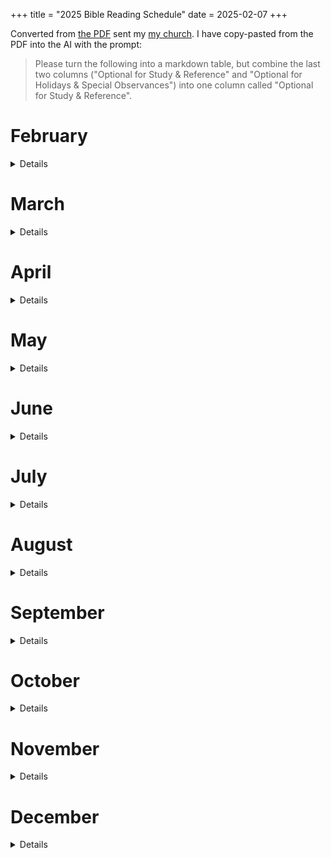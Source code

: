 +++
title = "2025 Bible Reading Schedule"
date = 2025-02-07
+++

Converted from [the PDF](./2025-Bible-Reading-Plan.pdf) sent my [my church](https://www.getgreaterlife.org/). I have copy-pasted from the PDF into the AI with the prompt:

>  Please turn the following into a markdown table, but combine the last two columns ("Optional for Study & Reference" and "Optional for Holidays & Special Observances") into one column called "Optional for Study & Reference".

# February

<details>

| Date       | Old Testament  | New Testament | Optional for Study & Reference                                                                 |
|------------|----------------|---------------|-------------------------------------------------------------------------------------------------|
| Mon 2/3    | Genesis 1-3    | Matthew 1     | Psalm 104; Colossians 1:15-17                                                                   |
| Tues 2/4   | Genesis 4-6    | Matthew 2     | Hebrews 11:7                                                                                    |
| Wed 2/5    | Genesis 7-9    | Matthew 3     | Luke 17:26-27; Matthew 24:36-42; 1 Peter 3:18-21                                                |
| Thurs 2/6  | Genesis 10-12  | Matthew 4     |                                                                                                 |
| Fri 2/7    | Genesis 13-16  |               | Acts 3:25; 7:8-9; Galatians 3:15-18                                                             |
| Sat 2/8    | Genesis 17-19  | Matthew 5     | Jeremiah 23:14; Mark 6:11; 2 Peter 2; Jude 6-13; Luke 17:28-33                                  |
| Sun 2/9    | Genesis 20-22  | Matthew 6     | Hebrews 11:8-19; Romans 4; James 2:18-24                                                        |
| Mon 2/10   | Genesis 23-26  |               | Hebrews 12:14-17                                                                                |
| Tues 2/11  | Genesis 27-29  | Matthew 7     |                                                                                                 |
| Wed 2/12   | Genesis 30-33  |               |                                                                                                 |
| Thurs 2/13 | Genesis 34-36  | Matthew 8     |                                                                                                 |
| Fri 2/14   | Genesis 37-39  | Matthew 9     |                                                                                                 |
| Sat 2/15   | Genesis 40-43  |               |                                                                                                 |
| Sun 2/16   | Catch-up/ Reflection/ Free Study | |                                                                                                 |
| Mon 2/17   | Genesis 44-46  | Matthew 10    |                                                                                                 |
| Tues 2/18  | Genesis 47-50  |               | Psalms 105:16-22; Acts 7:9-16; Hebrews 7:14; Hebrews 11:20-22                                    |
| Wed 2/19   | Exodus 1-3     | Matthew 11    | Acts 7:18-34                                                                                    |
| Thurs 2/20 | Exodus 4-7     |               |                                                                                                 |
| Fri 2/21   | Exodus 8-10    | Matthew 12    | 2 Timothy 3:5-9; Romans 9:17                                                                    |
| Sat 2/22   | Exodus 11-13   | Matthew 13    |                                                                                                 |
| Sun 2/23   | Exodus 14-16   | Matthew 14    | Psalm 105:26-45; John 6:30-35; Hebrews 11:24-29; Revelation 15:3-4                               |
| Mon 2/24   | Exodus 17-20   |               | Psalm 95:8-11; Hebrews 3:7-11, 15, 17-19; 1 Corinthians 10:1-11; Hebrews 12:18-29                |
| Tues 2/25  | Exodus 21-23   | Matthew 15    |                                                                                                 |
| Wed 2/26   | Exodus 24-26   | Matthew 16    | Hebrews 8:3-6; Hebrews 9                                                                        |
| Thurs 2/27 | Exodus 27-29   | Matthew 17    |                                                                                                 |
| Fri 2/28   | Exodus 30-32   | Matthew 18    | Acts 7:36-41; Revelation 13:8; 17:8; 20:15                                                      |

</details>

# March

<details>

| Date      | Old Testament         | New Testament | Optional for Study & Reference                |
|-----------|------------------------|---------------|-----------------------------------------------|
| Sat 3/1   | Exodus 33-35           | Matthew 19    | Romans 9:15; 2 Corinthians 3:7-18             |
| Sun 3/2   | Catch-up/ Reflection/ Free Study       |               |                                               |
| Mon 3/3   | Exodus 36-39           |               |                                               |
| Tues 3/4  | Exodus 40, Leviticus 1-3|               |                                               |
| Wed 3/5   | Leviticus 4-6          | Matthew 20    |                                               |
| Thurs 3/6 | Leviticus 7-9          | Matthew 21    |                                               |
| Fri 3/7   | Leviticus 10-12        | Matthew 22    | 1 Peter 1:16; Luke 2:24                       |
| Sat 3/8   | Leviticus 13-15        | Matthew 23    |                                               |
| Sun 3/9   | Leviticus 16-18        | Matthew 24    | Romans 10:5; Galatians 3:12                   |
| Mon 3/10  | Leviticus 19-21        | Matthew 25    | Matthew 5:43; 22:39; Romans 13:9; James 2:8   |
| Tues 3/11 | Leviticus 22-24        | Matthew 26    | Matthew 5:38-42                               |
| Wed 3/12  | Leviticus 25-27        | Matthew 27    | 2 Corinthians 6:16; Hebrews 8:10-12           |
| Thurs 3/13| Numbers 1-3            | Matthew 28    | Purim reading: Esther 4:14; 9:20-32 |
| Fri 3/14  | Numbers 4-6            | Mark 1        |                                               |
| Sat 3/15  | Numbers 7-9            | Mark 2        |                                               |
| Sun 3/16  | Catch-up/ Reflection/ Free Study       |               |                                               |
| Mon 3/17  | Numbers 10-12          | Mark 3        | Hebrews 3:1-19                                |
| Tues 3/18 | Numbers 13-15          | Mark 4        |                                               |
| Wed 3/19  | Numbers 16-18          | Mark 5        | 2 Timothy 2:19                                |
| Thurs 3/20| Numbers 19-21          | Mark 6        | John 3:14-17                                  |
| Fri 3/21  | Numbers 22-24          | Mark 7        |                                               |
| Sat 3/22  | Numbers 25-27          | Mark 8        | Matthew 9:35-38                               |
| Sun 3/23  | Numbers 28-30          | Mark 9        | Matthew 5:33-37                               |
| Mon 3/24  | Numbers 31-33          | Mark 10       |                                               |
| Tues 3/25 | Numbers 34-36          | Mark 11       |                                               |
| Wed 3/26  | Deuteronomy 1-4        |               |                                               |
| Thurs 3/27| Deuteronomy 5-8        |               | Mark 7:10; Mark 12:28-34; Romans 13:9         |
| Fri 3/28  | Deuteronomy 9-11       | Mark 12       |                                               |
| Sat 3/29  | Deuteronomy 12-15      |               |                                               |
| Sun 3/30  | Catch-up/ Reflection/ Free Study       |               |                                               |
| Mon 3/31  | Deuteronomy 16-18      | Mark 13       | Acts 3:22                                     |

</details>

# April

<details>

| Date      | Old Testament         | New Testament | Optional for Study & Reference                |
|-----------|------------------------|---------------|-----------------------------------------------|
| Tues 4/1  | Deuteronomy 19-22      |               | Matthew 18:16; 2 Corinthians 13:1; 1 Timothy 5:19 |
| Wed 4/2   | Deuteronomy 23-26      |               | 1 Corinthians 9:8-14                          |
| Thurs 4/3 | Deuteronomy 27-28      | Mark 14       |                                               |
| Fri 4/4   | Deuteronomy 29-30      | Mark 15       | Hebrews 12:12-15; Romans 10:4-8               |
| Sat 4/5   | Deuteronomy 31-34      |               | Matthew 17:1-8; Hebrews 13:5                  |
| Sun 4/6   | Joshua 1-3             | Mark 16       |                                               |
| Mon 4/7   | Joshua 4-7             |               |                                               |
| Tues 4/8  | Joshua 8-10            | Luke 1        |                                               |
| Wed 4/9   | Joshua 11-14           |               |                                               |
| Thurs 4/10| Joshua 15-18           |               |                                               |
| Fri 4/11  | Joshua 19-22           |               | Matthew 22:37; Mark 12:28-31                  |
| Sat 4/12  | Joshua 23-24           | Luke 2        | Passover reading: Exodus 12:2-11, 25-27; Deut 16:1-8; Luke 22:7-13; 1 Corinthians 5:6-8; |
| Sun 4/13  | Catch-up/ Reflection/ Free Study       |               | Palm Sunday reading: Zechariah 9:9; Psalm 118:25-26; Matthew 21:1-11; Mark 11:1-10; Luke 19:28-40; John 12:12-19 |
| Mon 4/14  | Judges 1-4             |               |                                               |
| Tues 4/15 | Judges 5-7             | Luke 3        | Tax Day reading: Matthew 22:16-22; Romans 13:6-7; |
| Wed 4/16  | Judges 8-11            |               |                                               |
| Thurs 4/17| Judges 12-14           | Luke 4        |                                               |
| Fri 4/18  | Judges 15-17           | Luke 5        | Good Friday reading: Zechariah 9:9; Psalm 118:25-26; Matthew 21:1-11; Mark 11:1-10; Luke 19:28-40; John 12:12-19 |
| Sat 4/19  | Judges 18-21           |               |                                               |
| Sun 4/20  | Ruth 1-4               |               | Resurrection Sunday reading: Matthew 28:1-20; Mark 16:1-20; Luke 24:1-53; John 20:1-25 |
| Mon 4/21  | 1 Samuel 1-4           |               |                                               |
| Tues 4/22 | 1 Samuel 5-7           | Luke 6        |                                               |
| Wed 4/23  | 1 Samuel 8-11          |               |                                               |
| Thurs 4/24| 1 Samuel 12-14         | Luke 7        | Acts 13:22                                    |
| Fri 4/25  | 1 Samuel 15-17         |               |                                               |
| Sat 4/26  | 1 Samuel 18-21         |               |                                               |
| Sun 4/27  | Catch-up/ Reflection/ Free Study       |               |                                               |
| Mon 4/28  | 1 Samuel 22-25         |               |                                               |
| Tues 4/29 | 1 Samuel 26-28         | Luke 8        |                                               |
| Wed 4/30  | 1 Samuel 29-31         | Luke 9        |                                               |

</details>

# May

<details>

| Date       | Old Testament         | New Testament                              | Optional for Study & Reference                                                                                     |
|------------|------------------------|--------------------------------------------|---------------------------------------------------------------------------------------------------------------------|
| Thurs 5/1  | 2 Samuel 1-3           | Luke 10                                    |                                                                                                                     |
| Fri 5/2    | 2 Samuel 4-7           |  | Matthew 2:6; 2 Corinthians 6:18; Hebrews 1:5; Revelation 21:7 |
| Sat 5/3    | 2 Samuel 8-11          |                                            |                                                                                                                     |
| Sun 5/4    | 2 Samuel 12-14         | Luke 11                                    |                                                                                                                     |
| Mon 5/5    | 2 Samuel 15-18         |                                            |                                                                                                                     |
| Tues 5/6   | 2 Samuel 19-21         | Luke 12                                    | Romans 15:9                                                                                                          |
| Wed 5/7    | 2 Samuel 22-24         | Luke 13                                    | Matthew 22:17–21; Romans 13:1–7; Hebrews 2:13                                                                        |
| Thurs 5/8  | 1 Kings 1-3            | Luke 14                                    |                                                                                                                     |
| Fri 5/9    | 1 Kings 4-6            | Luke 15                                    |                                                                                                                     |
| Sat 5/10   | 1 Kings 7-8            |                                            |                                                                                                                     |
| Sun 5/11   | Catch-up/ Reflection/ Free Study |                             | Mother's Day reading: Exodus 20:12; Proverbs 31:25-28; Isaiah 66:13                                                |
| Mon 5/12   | 1 Kings 9-11           | Luke 16                                    |                                                                                                                     |
| Tues 5/13  | 1 Kings 12-14          | Luke 17                                    |                                                                                                                     |
| Wed 5/14   | 1 Kings 15-17          | Luke 18                                    |                                                                                                                     |
| Thurs 5/15 | 1 Kings 18-20          | Luke 19                                    | Romans 11:3-4                                                                                                        |
| Fri 5/16   | 1 Kings 21-22          | Luke 20                                    |                                                                                                                     |
| Sat 5/17   | 2 Kings 1-3            | Luke 21                                    | Luke 9:54; Revelation 20:9; Matthew 17:1-8                                                                           |
| Sun 5/18   | 2 Kings 4-7            |                                            |                                                                                                                     |
| Mon 5/19   | 2 Kings 8-10           | Luke 22                                    |                                                                                                                     |
| Tues 5/20  | 2 Kings 11-13          | Luke 23                                    |                                                                                                                     |
| Wed 5/21   | 2 Kings 14-17          |                                            |                                                                                                                     |
| Thurs 5/22 | 2 Kings 18-20          | Luke 24                                    | Acts 4:24                                                                                                            |
| Fri 5/23   | 2 Kings 21-23          | John 1                                     |                                                                                                                     |
| Sat 5/24   | 2 Kings 24-25          | John 2                                     |                                                                                                                     |
| Sun 5/25   | Catch-up/ Reflection/ Free Study |                             |                                                                                                                     |
| Mon 5/26   | 1 Chronicles 1-4       |                                            |                                                                                                                     |
| Tues 5/27  | 1 Chronicles 5-7       | John 3                                     |                                                                                                                     |
| Wed 5/28   | 1 Chronicles 8-11      |                                            |                                                                                                                     |
| Thurs 5/29 | 1 Chronicles 12-14     | John 4                                     |                                                                                                                     |
| Fri 5/30   | 1 Chronicles 15-18     |                                            |                                                                                                                     |
| Sat 5/31   | 1 Chronicles 19-21     | John 5                                     |                                                                                                                     |

</details>

# June

<details>

| Date       | Old Testament                    | New Testament | Optional for Study & Reference                               |
| ---------- | -------------------------------- | ------------- | ------------------------------------------------------------ |
| Sun 6/1    | 1 Chronicles 22-25               |               | Shavuot (Festival of Weeks) reading: Exodus 23:16; 34:22-35; Leviticus 23:15-22; Numbers 28:26 |
| Mon 6/2    | 1 Chronicles 26-29               |               |                                                              |
| Tues 6/3   | 2 Chronicles 1-3                 | John 6        |                                                              |
| Wed 6/4    | 2 Chronicles 4-6                 | John 7        |                                                              |
| Thurs 6/5  | 2 Chronicles 7-10                |               |                                                              |
| Fri 6/6    | 2 Chronicles 11-13               | John 8        |                                                              |
| Sat 6/7    | 2 Chronicles 14-16               | John 9        |                                                              |
| Sun 6/8    | Catch-up/ Reflection/ Free Study |               | Pentecost reading: Joel 2:28-32; John 3:5; Acts 2:1-47; 4:31; Acts 11:15; Ephesians 5:18 |
| Mon 6/9    | 2 Chronicles 17-20               |               |                                                              |
| Tues 6/10  | 2 Chronicles 21-23               | John 10       |                                                              |
| Wed 6/11   | 2 Chronicles 24-26               | John 11       |                                                              |
| Thurs 6/12 | 2 Chronicles 27-30               |               |                                                              |
| Fri 6/13   | 2 Chronicles 31-33               | John 12       |                                                              |
| Sat 6/14   | 2 Chronicles 34-36               | John 13       |                                                              |
| Sun 6/15   | Ezra 1-4                         |               | Father's Day reading: Psalm 68:5; Proverbs 3:11-12; Hebrews 12:7-11; Ephesians 6:1-3; 1 John 3:1 |
| Mon 6/16   | Ezra 5-7                         | John 14       |                                                              |
| Tues 6/17  | Ezra 8-10                        | John 15       |                                                              |
| Wed 6/18   | Nehemiah 1-3                     | John 16       |                                                              |
| Thurs 6/19 | Nehemiah 4-6                     | John 17       |                                                              |
| Fri 6/20   | Nehemiah 7-10                    |               |                                                              |
| Sat 6/21   | Nehemiah 11-13                   | John 18       |                                                              |
| Sun 6/22   | Catch-up/ Reflection/ Free Study |               |                                                              |
| Mon 6/23   | Esther 1-3                       | John 19       | Psalm 22:18                                                  |
| Tues 6/24  | Esther 4-6                       | John 20       |                                                              |
| Wed 6/25   | Esther 7-10                      |               |                                                              |
| Thurs 6/26 | Job 1-3                          | John 21       |                                                              |
| Fri 6/27   | Job 4-6                          | Acts 1        |                                                              |
| Sat 6/28   | Job 7-9                          | Acts 2        | Joel 2:28-32                                                 |
| Sun 6/29   | Job 10-12                        | Acts 3        |                                                              |
| Mon 6/30   | Job 13-16                        |               |                                                              |

</details>

# July

<details>

| Date       | Old Testament                    | New Testament | Optional for Study & Reference                               |
| ---------- | -------------------------------- | ------------- | ------------------------------------------------------------ |
| Tues 7/1   | Job 17-19                        | Acts 4        |                                                              |
| Wed 7/2    | Job 20-22                        | Acts 5        |                                                              |
| Thurs 7/3  | Job 23-26                        |               | James 5:11                                                   |
| Fri 7/4    | Job 27-29                        | Acts 6        | Independence Day reading: John 8:32, 36; 1 Peter 2:13-17; Galatians 5:1, 13; 2 Corinthians 3:17; Romans 8:2 |
| Sat 7/5    | Job 30-32                        | Acts 7        |                                                              |
| Sun 7/6    | Catch-up/ Reflection/ Free Study |               |                                                              |
| Mon 7/7    | Job 33-36                        |               |                                                              |
| Tues 7/8   | Job 37-39                        | Acts 8        |                                                              |
| Wed 7/9    | Job 40-42                        | Acts 9        |                                                              |
| Thurs 7/10 | Psalms 1-4                       |               | Ephesians 4:26                                               |
| Fri 7/11   | Psalms 5-7                       | Acts 10       |                                                              |
| Sat 7/12   | Psalms 8-10                      | Acts 11       | Matthew 21:16; Hebrews 2:6-8                                 |
| Sun 7/13   | Psalms 11-14                     |               |                                                              |
| Mon 7/14   | Psalms 15-17                     | Acts 12       | Acts 2:25-28; Acts 13:35                                     |
| Tues 7/15  | Psalms 18-21                     |               |                                                              |
| Wed 7/16   | Psalms 22-24                     | Acts 13       |                                                              |
| Thurs 7/17 | Psalms 25-27                     | Acts 14       |                                                              |
| Fri 7/18   | Psalms 28-31                     |               |                                                              |
| Sat 7/19   | Psalms 32-34                     | Acts 15       | Romans 4:7-8; 1 Peter 3:10-12                                |
| Sun 7/20   | Catch-up/ Reflection/ Free Study |               |                                                              |
| Mon 7/21   | Psalms 35-37                     | Acts 16       |                                                              |
| Tues 7/22  | Psalms 38-41                     |               | Hebrews 10:5-10                                              |
| Wed 7/23   | Psalms 42-44                     | Acts 17       |                                                              |
| Thurs 7/24 | Psalms 45-47                     | Acts 18       |                                                              |
| Fri 7/25   | Psalms 48-51                     |               |                                                              |
| Sat 7/26   | Psalms 52-54                     | Acts 19       |                                                              |
| Sun 7/27   | Psalms 55-57                     | Acts 20       |                                                              |
| Mon 7/28   | Psalms 58-61                     |               | 1 Peter 5:7                                                  |
| Tues 7/29  | Psalms 62-64                     | Acts 21       |                                                              |
| Wed 7/30   | Psalms 65-67                     | Acts 22       |                                                              |
| Thurs 7/31 | Psalms 68-71                     |               | John 2:13-17                                                 |

</details>

# August

<details>

| Date       | Old Testament                    | New Testament | Optional for Study & Reference                               |
| ---------- | -------------------------------- | ------------- | ------------------------------------------------------------ |
| Fri 8/1    | Psalms 72-74                     | Acts 23       |                                                              |
| Sat 8/2    | Psalms 75-77                     | Acts 24       |                                                              |
| Sun 8/3    | Catch-up/ Reflection/ Free Study |               |                                                              |
| Mon 8/4    | Psalms 78-80                     | Acts 25       |                                                              |
| Tues 8/5   | Psalms 81-84                     |               |                                                              |
| Wed 8/6    | Psalms 85-87                     | Acts 26       |                                                              |
| Thurs 8/7  | Psalms 88-90                     | Acts 27       |                                                              |
| Fri 8/8    | Psalms 91-93                     | Acts 28       |                                                              |
| Sat 8/9    | Psalms 94-97                     |               |                                                              |
| Sun 8/10   | Psalms 98-100                    |               | Hebrews 3:7-18                                               |
| Mon 8/11   | Psalms 101-103                   | Romans 1      |                                                              |
| Tues 8/12  | Psalms 104-107                   | Romans 2      |                                                              |
| Wed 8/13   | Psalms 108-110                   | Romans 3      | Hebrews 1:1-4, 10-13                                         |
| Thurs 8/14 | Psalms 111-114                   |               |                                                              |
| Fri 8/15   | Psalms 115-118                   |               | 1 Corinthians 4:13; Romans 15:11; Hebrews 13:6; Matthew 21:42; 1 Peter 2:4-7 |
| Sat 8/16   | Psalms 119-120                   |               |                                                              |
| Sun 8/17   | Catch-up/ Reflection/ Free Study |               |                                                              |
| Mon 8/18   | Psalms 121-123                   | Romans 4      |                                                              |
| Tues 8/19  | Psalms 124-126                   | Romans 5      |                                                              |
| Wed 8/20   | Psalms 127-129                   | Romans 6      |                                                              |
| Thurs 8/21 | Psalms 130-134                   |               | Acts 7:46; 2:30                                              |
| Fri 8/22   | Psalms 135-137                   | Romans 7      |                                                              |
| Sat 8/23   | Psalms 138-140                   | Romans 8      |                                                              |
| Sun 8/24   | Psalms 141-144                   |               | Romans 3:20                                                  |
| Mon 8/25   | Psalms 145-147                   | Romans 9      | Acts 4:24; 14:15                                             |
| Tues 8/26  | Psalms 148-150                   | Romans 10     |                                                              |
| Wed 8/27   | Proverbs 1-3                     | Romans 11     |                                                              |
| Thurs 8/28 | Proverbs 4-7                     |               |                                                              |
| Fri 8/29   | Proverbs 8-10                    | Romans 12     | James 5:20; 1 Peter 4:8                                      |
| Sat 8/30   | Proverbs 11-13                   | Romans 13     |                                                              |
| Sun 8/31   | Catch-up/ Reflection/ Free Study |               |                                                              |

</details>

# September

<details>

| Date     | Old Testament       | New Testament   | Optional for Study & Reference |
|----------|---------------------|-----------------|--------------------------------|
| Mon 9/1  | Proverbs 14-17      |                 |                                |
| Tue 9/2  | Proverbs 18-20      | Romans 14       |                                |
| Wed 9/3  | Proverbs 21-23      | Romans 15       | Isaiah 11:1, 10                |
| Thu 9/4  | Proverbs 24-27      | Matthew 16:27; Romans 2:6; 12:20 | |
| Fri 9/5  | Proverbs 28-31      |                 |                                |
| Sat 9/6  | Ecclesiastes 1-3    | Romans 16       |                                |
| Sun 9/7  | Ecclesiastes 4-6    | 1 Corinthians 1 |                                |
| Mon 9/8  | Ecclesiastes 7-9    | 1 Corinthians 2 |                                |
| Tue 9/9  | Ecclesiastes 10-12  | 1 Corinthians 3 | Psalms 94:11                   |
| Wed 9/10 | Song of Solomon 1-3 | 1 Corinthians 4 |                                |
| Thu 9/11 | Song of Solomon 4-6 | 1 Corinthians 5 |                                |
| Fri 9/12 | Song of Solomon 7-8, Isaiah 1 | 1 Corinthians 6 |                  |
| Sat 9/13 | Isaiah 2-4          | 1 Corinthians 7 |                                |
| Sun 9/14 | Catch-up/ Reflection/ Free Study |     |                                |
| Mon 9/15 | Isaiah 5-7          | 1 Corinthians 8 |                                |
| Tue 9/16 | Isaiah 8-10         | 1 Corinthians 9 |                                |
| Wed 9/17 | Isaiah 11-13        | 1 Corinthians 10|                                |
| Thu 9/18 | Isaiah 14-16        | 1 Corinthians 11|                                |
| Fri 9/19 | Isaiah 17-19        | 1 Corinthians 12|                                |
| Sat 9/20 | Isaiah 20-22        | 1 Corinthians 13|                                |
| Sun 9/21 | Isaiah 23-25        | 1 Corinthians 14|                                |
| Mon 9/22 | Isaiah 26-29        |                 | Rosh Hashanah (Day of Trumpets): Exodus 12:2; Leviticus 23:23-25 |
| Tue 9/23 | Isaiah 30-32        | 1 Corinthians 15|                                |
| Wed 9/24 | Isaiah 33-35        | 1 Corinthians 16|                                |
| Thu 9/25 | Isaiah 36-39        |                 |                                |
| Fri 9/26 | Isaiah 40-42        | 2 Corinthians 1 |                                |
| Sat 9/27 | Isaiah 43-45        | 2 Corinthians 2 |                                |
| Sun 9/28 | Catch-up/ Reflection/ Free Study |     |                                |
| Mon 9/29 | Isaiah 46-48        | 2 Corinthians 3 |                                |
| Tue 9/30 | Isaiah 49-51        | 2 Corinthians 4 |                                |

</details>

# October

<details>

| Date     | Old Testament             | New Testament   | Optional for Study & Reference |
|----------|---------------------------|-----------------|--------------------------------|
| Wed 10/1 | Isaiah 52-54              | 2 Corinthians 5 | Yom Kippur (Day of Atonement): Exodus 30:10; Leviticus 23:26-32; Hebrews 9:11-14 |
| Thu 10/2 | Isaiah 55-57              | 2 Corinthians 6 |                                |
| Fri 10/3 | Isaiah 58-60              | 2 Corinthians 7 |                                |
| Sat 10/4 | Isaiah 61-63              | 2 Corinthians 8 |                                |
| Sun 10/5 | Isaiah 64-66              | 2 Corinthians 9 |                                |
| Mon 10/6 | Jeremiah 1-3              | 2 Corinthians 10| Sukkot (Feast of Tabernacles): Exodus 23:16; Leviticus 23:34-44; Deuteronomy 16:13-16; John 7:37-39 |
| Tue 10/7 | Jeremiah 4-6              | 2 Corinthians 11|                                |
| Wed 10/8 | Jeremiah 7-9              | 2 Corinthians 12|                                |
| Thu 10/9 | Jeremiah 10-12            | 2 Corinthians 13|                                |
| Fri 10/10| Jeremiah 13-15            | Galatians 1     |                                |
| Sat 10/11| Jeremiah 16-18            | Galatians 2     |                                |
| Sun 10/12| Catch-up/ Reflection/ Free Study |         |                                |
| Mon 10/13| Jeremiah 19-21            | Galatians 3     |                                |
| Tue 10/14| Jeremiah 22-24            | Galatians 4     |                                |
| Wed 10/15| Jeremiah 25-27            | Galatians 5     |                                |
| Thu 10/16| Jeremiah 28-30            | Galatians 6     |                                |
| Fri 10/17| Jeremiah 31-33            | Ephesians 1     | Matthew 2:18; Hebrews 8:8-12; 10:16-17; 2 Corinthians 6:16 |
| Sat 10/18| Jeremiah 34-36            | Ephesians 2     |                                |
| Sun 10/19| Jeremiah 37-39            | Ephesians 3     |                                |
| Mon 10/20| Jeremiah 40-42            | Ephesians 4     |                                |
| Tue 10/21| Jeremiah 43-45            | Ephesians 5     |                                |
| Wed 10/22| Jeremiah 46-48            | Ephesians 6     |                                |
| Thu 10/23| Jeremiah 49-51            | Philippians 1   |                                |
| Fri 10/24| Jeremiah 52; Lamentations 1-2 | Philippians 2|                                |
| Sat 10/25| Lamentations 3-5          | Philippians 3   |                                |
| Sun 10/26| Catch-up/ Reflection/ Free Study |         |                                |
| Mon 10/27| Ezekiel 1-3               | Philippians 4   | Revelation 4:1-8               |
| Tue 10/28| Ezekiel 4-6               | Colossians 1    |                                |
| Wed 10/29| Ezekiel 7-9               | Colossians 2    |                                |
| Thu 10/30| Ezekiel 10-12             | Colossians 3    | Revelation 21:7                |
| Fri 10/31| Ezekiel 13-15             | Colossians 4    | Halloween: Ephesians 5:11; 3 John 1:11; 2 Corinthians 6:14-18 |

</details>

# November

<details>

| Date     | Old Testament              | New Testament   | Optional for Study & Reference |
|----------|----------------------------|-----------------|--------------------------------|
| Sat 11/1 | Ezekiel 16-17              | 1 Thessalonians 1 |                              |
| Sun 11/2 | Ezekiel 18-20              | 1 Thessalonians 2 |                              |
| Mon 11/3 | Ezekiel 21-23              | 1 Thessalonians 3 |                              |
| Tue 11/4 | Ezekiel 24-26              | 1 Thessalonians 4 |                              |
| Wed 11/5 | Ezekiel 27-29              | 1 Thessalonians 5 |                              |
| Thu 11/6 | Ezekiel 30-32              | 2 Thessalonians 1 |                              |
| Fri 11/7 | Ezekiel 33-35              | 2 Thessalonians 2 |                              |
| Sat 11/8 | Ezekiel 36-38              | 2 Thessalonians 3 | 2 Corinthians 6:16; Revelation 20:7-9 |
| Sun 11/9 | Catch-up/ Reflection/ Free Study |             |                              |
| Mon 11/10| Ezekiel 39-41              | 1 Timothy 1     | Revelation 21:2, 10           |
| Tue 11/11| Ezekiel 42-44              | 1 Timothy 2     |                              |
| Wed 11/12| Ezekiel 45-47              | 1 Timothy 3     | Revelation 22:1-2             |
| Thu 11/13| Ezekiel 48; Daniel 1-2     | 1 Timothy 4-5   |                              |
| Fri 11/14| Daniel 3-5                 | 1 Timothy 6     |                              |
| Sat 11/15| Daniel 6-8                 | 2 Timothy 1     | Mark 13:26; Revelation 1:7    |
| Sun 11/16| Daniel 9-12                | 2 Timothy 2     | Matthew 24:15; Mark 13:14     |
| Mon 11/17| Hosea 1-3                  | 2 Timothy 3     | Romans 9:25-26                |
| Tue 11/18| Hosea 4-6                  | 2 Timothy 4     | Matthew 9:13                  |
| Wed 11/19| Hosea 7-9                  | Titus 1         |                              |
| Thu 11/20| Hosea 10-12                | Titus 2         | Matthew 2:15; Luke 4:18-19    |
| Fri 11/21| Hosea 13-14                | Titus 3         | 1 Corinthians 15:55           |
| Sat 11/22| Joel 1-3                   | Philemon 1      | Acts 2:17-20; Romans 10:13    |
| Sun 11/23| Catch-up/ Reflection/ Free Study |             |                              |
| Mon 11/24| Amos 1-3                   | Hebrews 1       |                              |
| Tue 11/25| Amos 4-6                   | Hebrews 2       | Acts 7:42-43                  |
| Wed 11/26| Amos 7-9                   | Hebrews 3       | Acts 15:16-17                 |
| Thu 11/27| Obadiah 1; Jonah 1-2       | Hebrews 4       | Thanksgiving: Psalm 100:1-5; 1 Chronicles 16:8; Colossians 3:16; 1 Thessalonians 5:18 |
| Fri 11/28| Jonah 3-4; Micah 1         | Hebrews 5       |                              |
| Sat 11/29| Micah 2-4                  | Hebrews 6       |                              |
| Sun 11/30| Micah 5-7                  | Hebrews 7       | Matthew 2:6; 10:35-36         |

</details>


# December

<details>

| Date     | Old Testament              | New Testament   | Optional for Study & Reference |
|----------|----------------------------|-----------------|--------------------------------|
| Mon 12/1 | Nahum 1-3                  | Hebrews 8       |                                |
| Tue 12/2 | Habakkuk 1-3               | Hebrews 9       | Romans 1:17; Galatians 3:11; Hebrews 10:37-38; Acts 13:41 |
| Wed 12/3 | Zephaniah 1-3              | Hebrews 10      |                                |
| Thu 12/4 | Haggai 1-2                 | Hebrews 11      | Hebrews 12:26                  |
| Fri 12/5 | Zechariah 1-3              | Hebrews 12      |                                |
| Sat 12/6 | Zechariah 4-6              | Hebrews 13      |                                |
| Sun 12/7 | Zechariah 7-9              | James 1         | Ephesians 4:25; 2 Corinthians 6:16; Matthew 21:5; John 12:15 |
| Mon 12/8 | Catch-up/ Reflection/ Free Study |           |                                |
| Tue 12/9 | Zechariah 10-12            | James 2         | John 19:37; Matthew 27:9; Revelation 1:7 |
| Wed 12/10| Zechariah 13-14; Malachi 1 | James 3         | Matthew 26:31; Mark 14:27; Romans 9:13 |
| Thu 12/11| Malachi 2-4                | James 4         | Proverbs 3:34; Luke 1:17; Matthew 11:10,14; Mark 1:2; Luke 7:27 |
| Fri 12/12|                            | James 5; 1 Peter 1-3 | Psalm 34:12-16           |
| Sat 12/13|                            | 1 Peter 4-5; 2 Peter 1-2 | Proverbs 10:12         |
| Sun 12/14|                            | 2 Peter 3; 1 John 1-3 | Isaiah 65:17; 66:22; Hanukkah (Feast of Light/Dedication): John 1:1-14; John 10:22-30 |
| Mon 12/15|                            | 1 John 4-5; 2 John; 3 John |                       |
| Tue 12/16|                            | Jude; Revelation 1-3 | Isaiah 41:4; 44:6; Jeremiah 17:10; Psalms 2:9; Isaiah 22:22-24; Daniel 7:9 |
| Wed 12/17|                            | Revelation 4-7  | Isaiah 49:10; Daniel 7:14      |
| Thu 12/18|                            | Revelation 8-11 |                                |
| Fri 12/19|                            | Revelation 12-15| Daniel 7                       |
| Sat 12/20|                            | Revelation 16-18|                                |
| Sun 12/21| Catch-up/ Reflection/ Free Study |           |                                |
| Mon 12/22|                            | Revelation 19-21| Isaiah 60:20-21; Daniel 7:10-14|
| Tue 12/23|                            | Revelation 22   |                                |
| Wed 12/24| Catch-up/ Free Study       |                 | Christmas Eve: Micah 5:2; Isaiah 7:14; 9:6; Luke 1:1-56; Matthew 1:18-25 |
| Thu 12/25| Catch-up/ Free Study       |                 | Christmas Day: Luke 2:1-39; Matthew 2:1-12; John 1:1-14 |
| Fri 12/26| Catch-up/ Free Study       |                 |                                |
| Sat 12/27| Catch-up/ Free Study       |                 |                                |
| Sun 12/28| Catch-up/ Free Study       |                 |                                |
| Mon 12/29| Catch-up/ Free Study       |                 |                                |
| Tue 12/30| Catch-up/ Free Study       |                 |                                |
| Wed 12/31| Catch-up/ Free Study       |                 | NYE: Lamentations 3:22-24; 2 Corinthians 5:17; Ephesians 4:22-24; Colossians 3:9-11; Proverbs 3:5-6; Isaiah 54:1-5 |

</details>

